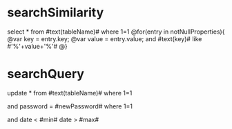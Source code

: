 searchSimilarity
===
select * from #text(tableName)# where 1=1
@for(entry in notNullProperties){
@var key = entry.key;
@var value = entry.value;
	and #text(key)# like  #'%'+value+'%'#
@}

searchQuery
===
update * from #text(tableName)# where 1=1

and password = #newPassword# where 1=1

and date < #min# date > #max# 
